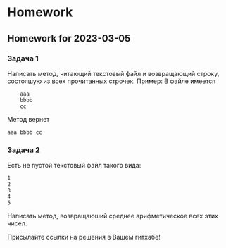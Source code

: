# Homework

## Homework for 2023-03-05

### Задача 1
Написать метод, читающий текстовый файл и возвращающий строку, состояшую из всех прочитанных строчек.
Пример: В файле имеется
```text
    aaa
    bbbb
    cc
```

Метод вернет 
```text
aaa bbbb cc
```

### Задача 2
Есть не пустой текстовый файл такого вида:
```text
1
2
3
4
5
```

Написать метод, возвращаюший среднее арифметическое всех этих чисел.

Присылайте ссылки на решения в Вашем гитхабе!